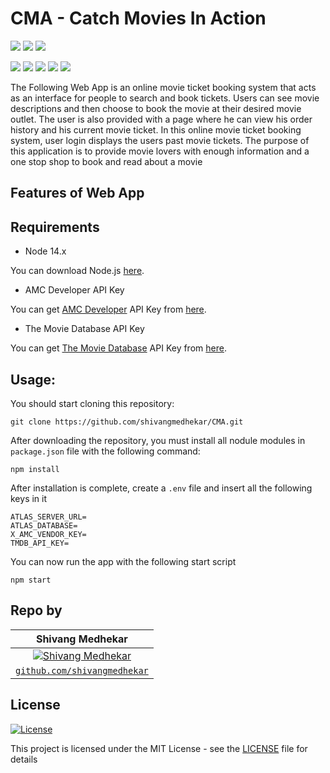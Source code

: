 # CMA - Catch Movies In Action
<img src="https://img.shields.io/badge/Node.js-43853D?style=for-the-badge&logo=node.js&logoColor=white"/> <img src="https://img.shields.io/badge/Express.js-404D59?style=for-the-badge"/> <img src="https://img.shields.io/badge/MongoDB-4EA94B?style=for-the-badge&logo=mongodb&logoColor=white"/>


<img src="https://img.shields.io/badge/JavaScript-323330?style=for-the-badge&logo=javascript&logoColor=F7DF1E"/>
<img src="https://img.shields.io/badge/HTML5-E34F26?style=for-the-badge&logo=html5&logoColor=white"/>
<img src="https://img.shields.io/badge/CSS3-1572B6?style=for-the-badge&logo=css3&logoColor=white"/>
<img src="https://img.shields.io/badge/Bootstrap-563D7C?style=for-the-badge&logo=bootstrap&logoColor=white"/>
<img src="https://img.shields.io/badge/jQuery-0769AD?style=for-the-badge&logo=jquery&logoColor=white"/>




The Following Web App is an online movie ticket booking system that acts as an interface for people to search and book tickets.
Users can see movie descriptions and then choose to book the movie at their desired movie outlet.
The user is also provided with a page where he can view his order history and his current movie ticket.
In this online movie ticket booking system, user login displays the users past movie tickets. 
The purpose of this application is to provide movie lovers with enough information and a one stop shop to book and read about a movie



## Features of Web App



## Requirements
- Node 14.x 

You can download Node.js [here](https://nodejs.org/en/).

- AMC Developer API Key

You can get [AMC Developer](http://developers.amctheatres.com/) API Key from [here](http://developers.amctheatres.com/GettingStarted/NewVendorRequest).

- The Movie Database API Key

You can get [The Movie Database](https://developers.themoviedb.org/3/getting-started/introduction) API Key from [here](https://www.themoviedb.org/signup).

## Usage:

You should start cloning this repository:

    git clone https://github.com/shivangmedhekar/CMA.git

After downloading the repository, you must install all nodule modules in `package.json` file with the following command:

    npm install

After installation is complete, create a `.env` file and insert all the following keys in it

    ATLAS_SERVER_URL=
    ATLAS_DATABASE=
    X_AMC_VENDOR_KEY=
    TMDB_API_KEY=


You can now run the app with the following start script
    
    npm start

## Repo by
|  **Shivang Medhekar** |
| :---: |
| [![Shivang Medhekar](https://avatars2.githubusercontent.com/u/69140290?s=200&u=5df35a82b6d2b6b7b876dfdc22d451c92d30a5c6&v=4)](https://github.com/shivangmedhekar) | 
| <a href="https://github.com/shivangmedhekar" target="_blank">`github.com/shivangmedhekar`</a>| 



## License

[![License](http://img.shields.io/:license-mit-blue.svg?style=flat-square)](http://badges.mit-license.org)

This project is licensed under the MIT License - see the [LICENSE](LICENSE) file for details
